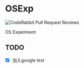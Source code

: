 # OSExp

![CodeRabbit Pull Request Reviews](https://img.shields.io/coderabbit/prs/github/royenheart/OSExp?utm_source=oss&utm_medium=github&utm_campaign=royenheart%2FOSExp&labelColor=171717&color=FF570A&link=https%3A%2F%2Fcoderabbit.ai&label=CodeRabbit+Reviews)

OS Experiment

## TODO

- [x] 加入google test